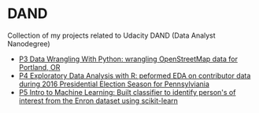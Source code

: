 # DAND
Collection of my projects related to Udacity DAND (Data Analyst Nanodegree)

* [P3 Data Wrangling With Python: wrangling OpenStreetMap data for Portland, OR](https://github.com/sky-t/DAND/tree/master/P3_Data_Wrangling)
* [P4 Exploratory Data Analysis with R: peformed EDA on contributor data during 2016 Presidential Election Season for Pennsylviania](https://github.com/sky-t/DAND/tree/master/P4_EDA)
* [P5 Intro to Machine Learning: Built classifier to identify person's of interest from the Enron dataset using scikit-learn](https://github.com/sky-t/DAND/tree/master/P5_Intro_Machine_Learning)
